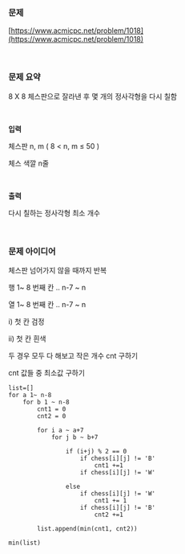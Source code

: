 ### 문제

[https://www.acmicpc.net/problem/1018](https://www.acmicpc.net/problem/1018)

<br>

### 문제 요약

8 X 8 체스판으로 잘라낸 후 몇 개의 정사각형을 다시 칠함

<br>

**입력**

체스판 n, m ( 8 < n, m ≤ 50 )

체스 색깔 n줄

<br>

**출력**

다시 칠하는 정사각형 최소 개수

<br>

### 문제 아이디어

체스판 넘어가지 않을 때까지 반복

행 1~ 8 번째 칸 .. n-7 ~ n 

열 1~ 8 번째 칸 .. n-7 ~ n

i) 첫 칸 검정

ii) 첫 칸 흰색

두 경우 모두 다 해보고 작은 개수 cnt 구하기

cnt 값들 중 최소값 구하기

```
list=[]
for a 1~ n-8
	for b 1 ~ n-8
		cnt1 = 0
		cnt2 = 0

		for i a ~ a+7
			for j b ~ b+7

				if (i+j) % 2 == 0
					if chess[i][j] != 'B'
						cnt1 +=1
					if chess[i][j] != 'W'
					
				else
					if chess[i][j] != 'W'
						cnt1 += 1
					if chess[i][j] != 'B'
						cnt2 +=1

		list.append(min(cnt1, cnt2))

min(list)
```